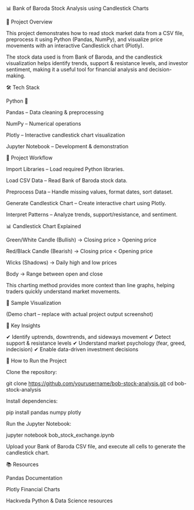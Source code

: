 📊 Bank of Baroda Stock Analysis using Candlestick Charts

📌 Project Overview

This project demonstrates how to read stock market data from a CSV file, preprocess it using Python (Pandas, NumPy), and visualize price movements with an interactive Candlestick chart (Plotly).

The stock data used is from Bank of Baroda, and the candlestick visualization helps identify trends, support & resistance levels, and investor sentiment, making it a useful tool for financial analysis and decision-making.

🛠️ Tech Stack

Python 🐍

Pandas – Data cleaning & preprocessing

NumPy – Numerical operations

Plotly – Interactive candlestick chart visualization

Jupyter Notebook – Development & demonstration

📂 Project Workflow

Import Libraries – Load required Python libraries.

Load CSV Data – Read Bank of Baroda stock data.

Preprocess Data – Handle missing values, format dates, sort dataset.

Generate Candlestick Chart – Create interactive chart using Plotly.

Interpret Patterns – Analyze trends, support/resistance, and sentiment.

📊 Candlestick Chart Explained

Green/White Candle (Bullish) → Closing price > Opening price

Red/Black Candle (Bearish) → Closing price < Opening price

Wicks (Shadows) → Daily high and low prices

Body → Range between open and close

This charting method provides more context than line graphs, helping traders quickly understand market movements.

📸 Sample Visualization


(Demo chart – replace with actual project output screenshot)

🔑 Key Insights

✔ Identify uptrends, downtrends, and sideways movement
✔ Detect support & resistance levels
✔ Understand market psychology (fear, greed, indecision)
✔ Enable data-driven investment decisions

🚀 How to Run the Project

Clone the repository:

git clone https://github.com/yourusername/bob-stock-analysis.git
cd bob-stock-analysis


Install dependencies:

pip install pandas numpy plotly


Run the Jupyter Notebook:

jupyter notebook bob_stock_exchange.ipynb


Upload your Bank of Baroda CSV file, and execute all cells to generate the candlestick chart.

📚 Resources

Pandas Documentation

Plotly Financial Charts

Hackveda Python & Data Science resources
